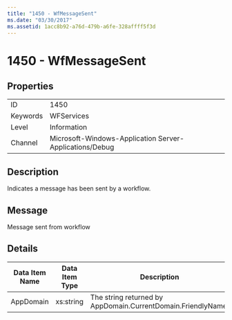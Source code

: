 ```yaml
---
title: "1450 - WfMessageSent"
ms.date: "03/30/2017"
ms.assetid: 1acc8b92-a76d-479b-a6fe-328affff5f3d
---
```

# 1450 - WfMessageSent
## Properties  


|||  
|-|-|  
|ID|1450|  
|Keywords|WFServices|  
|Level|Information|  
|Channel|Microsoft-Windows-Application Server-Applications/Debug|  

## Description  
 Indicates a message has been sent by a workflow.  

## Message  
 Message sent from workflow  

## Details  


| Data Item Name | Data Item Type |                         Description                          |
|----------------|----------------|--------------------------------------------------------------|
|   AppDomain    |   xs:string    | The string returned by AppDomain.CurrentDomain.FriendlyName. |

